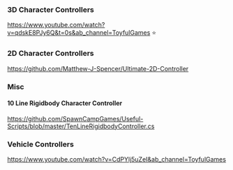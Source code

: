 ### 3D Character Controllers
https://www.youtube.com/watch?v=qdskE8PJy6Q&t=0s&ab_channel=ToyfulGames :star:

### 2D Character Controllers
https://github.com/Matthew-J-Spencer/Ultimate-2D-Controller

### Misc
#### 10 Line Rigidbody Character Controller
https://github.com/SpawnCampGames/Useful-Scripts/blob/master/TenLineRigidbodyController.cs

### Vehicle Controllers
https://www.youtube.com/watch?v=CdPYlj5uZeI&ab_channel=ToyfulGames
